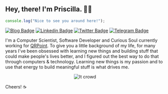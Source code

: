 ## Hey, there! I'm Priscilla. 👋🏼

```js
console.log("Nice to see you around here!");
```

[![Blog Badge](https://img.shields.io/badge/web-priucodes.com-black)](https://priucodes.com/blog)
[![Linkedin Badge](https://img.shields.io/badge/-LinkedIn-blue?style=flat-square&logo=Linkedin&logoColor=white&link=https://www.linkedin.com/in/prscribeiro/)](https://www.linkedin.com/in/prscribeiro/)
[![Twitter Badge](https://img.shields.io/badge/-Twitter-1ca0f1?style=flat-square&labelColor=1ca0f1&logo=twitter&logoColor=white&link=https://twitter.com/priucodes)](https://twitter.com/priucodes)
[![Telegram Badge](https://img.shields.io/badge/-Telegram-1ca0f1?style=flat-square&labelColor=1ca0f1&logo=telegram&logoColor=white&link=https://t.me/priucodes)](https://t.me/priucodes)

I'm a Computer Scientist, Software Developer and Curious Soul currently working for [QRPoint](https://qrpoint.com.br).
To give you a little background of my life, for many years I've been obsessed with learning new things and building stuff that could make people's lives better, and I figured out the best way to do that through computers & technology. Learning new things is my passion and to use that energy to build meaningful stuff is what drives me.

<div align="center">

![It crowd](https://media.giphy.com/media/dgX2RzkfSv0EMGlia8/giphy.gif)

</div>

Cheers! ☕️
